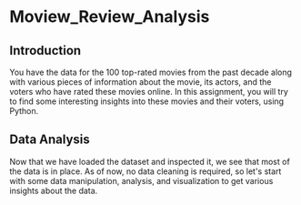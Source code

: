 # Moview_Review_Analysis

## Introduction
You have the data for the 100 top-rated movies from the past decade along with various pieces of information about the movie, its actors, and the voters who have rated these movies online. In this assignment, you will try to find some interesting insights into these movies and their voters, using Python.
## Data Analysis
Now that we have loaded the dataset and inspected it, we see that most of the data is in place. As of now, no data cleaning is required, so let's start with some data manipulation, analysis, and visualization to get various insights about the data.
